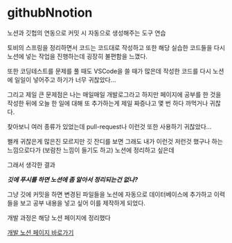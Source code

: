 # githubNnotion
노션과 깃헙의 연동으로 커밋 시 자동으로 생성해주는 도구 연습

토비의 스프링을 정리하면서 코드는 코드대로 작성하고 또한 해당 실습한 코드들을 다시 노션에 넣는 작업을 진행하는데 굉장히 불편함을 느꼈다.

또한 코딩테스트를 문제를 풀 때도 VSCode을 쓸 때가 많은데 작성한 코드를 다시 노션에 일일이 넣어주고 하기가 너무 귀찮았다…

그리고 제일 큰 문제점은 나는 매일매일 개발로그라고 하지만 페이지에 공부를 한 것을 작성한 뒤에 오늘 한 일에 대해 또 추가하는게 제일 짜증나고 몇 번 하다 까먹거나 귀찮다.

찾아보니 여러 종류가 있었는데 pull-request나 이런것 또한 사용하기 귀찮았다…

왤캐 귀찮은게 많은진 모르지만 깃 잔디를 보면 그래도 내가 이런것 저런것 했구나 하는 느낌으로다가 (보람찬 느낌이 들기도 하고) 노션에 정리하고 싶은데

그래서 생각한 결과

***깃에 푸시를 하면 노션에 좀 알아서 정리되는건 없나?***

그냥 깃에 커밋을 하면 변경된 파일들을 노션에 자동으로 데이터베이스에 추가하고 이력들을 보고 공부 내용을 넣고 싶어 이를 제작하게 되었다.

개발 과정은 해당 노션 페이지에 정리했다

[개발 노션 페이지 바로가기](https://hongsrecipe.notion.site/183fc437d9878067bd18cbacc88c4171?pvs=4)
